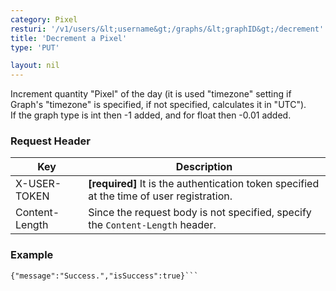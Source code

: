 ```yaml
---
category: Pixel
resturi: '/v1/users/&lt;username&gt;/graphs/&lt;graphID&gt;/decrement'
title: 'Decrement a Pixel'
type: 'PUT'

layout: nil
---
```


Increment quantity "Pixel" of the day (it is used "timezone" setting if Graph's "timezone" is specified, if not specified, calculates it in "UTC").<br>If the graph type is int then -1 added, and for float then -0.01 added.

### Request Header

|Key|Description|
|---|---|
|X-USER-TOKEN|**[required]** It is the authentication token specified at the time of user registration.|
|Content-Length|Since the request body is not specified, specify the `Content-Length` header.|

### Example

```$ curl -X PUT https://pixe.la/v1/users/a-know/graphs/test-graph/decrement -H 'X-USER-TOKEN:thisissecret' -H 'Content-Length:0'
{"message":"Success.","isSuccess":true}```

